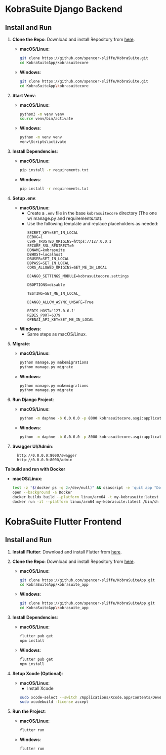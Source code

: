 # KobraSuite Django Backend

## Install and Run

1. **Clone the Repo**: Download and install Repository from [here](https://github.com/spencer-sliffe/KobraSuiteApp).
   - **macOS/Linux**: 
     ```bash
     git clone https://github.com/spencer-sliffe/KobraSuite.git
     cd KobraSuiteApp/kobrasuitecore
     ```
   - **Windows**:
     ```bash
     git clone https://github.com/spencer-sliffe/KobraSuite.git
     cd KobraSuiteApp\kobrasuitecore
     ```

2. **Start Venv**:
   - **macOS/Linux**: 
     ```bash
     python3 -m venv venv
     source venv/bin/activate
     ```
   - **Windows**:
     ```bash
     python -m venv venv
     venv\Scripts\activate
     ```

3. **Install Dependencies**:
   - **macOS/Linux**: 
     ```bash
     pip install -r requirements.txt
     ```
   - **Windows**:
     ```bash
     pip install -r requirements.txt
     ```

4. **Setup .env**:
   - **macOS/Linux**: 
     - Create a `.env` file in the base `kobrasuitecore` directory (The one w/ manage.py and requirements.txt).
     - Use the following template and replace placeholders as needed:
       ```plaintext
       SECRET_KEY=SET_IN_LOCAL
       DEBUG=1
       CSRF_TRUSTED_ORIGINS=https://127.0.0.1
       SECURE_SSL_REDIRECT=0
       DBNAME=kobrasuite
       DBHOST=localhost
       DBUSER=SET_IN_LOCAL
       DBPASS=SET_IN_LOCAL
       CORS_ALLOWED_ORIGINS=SET_ME_IN_LOCAL
    
       DJANGO_SETTINGS_MODULE=kobrasuitecore.settings
    
       DBOPTIONS=disable
       
       TESTING=SET_ME_IN_LOCAL_
    
       DJANGO_ALLOW_ASYNC_UNSAFE=True

       REDIS_HOST='127.0.0.1'
       REDIS_PORT=6379
       OPENAI_API_KEY=SET_ME_IN_LOCAL
       ```
   - **Windows**: 
     - Same steps as macOS/Linux.

5. **Migrate**:
   - **macOS/Linux**: 
     ```bash
     python manage.py makemigrations
     python manage.py migrate
     ```
   - **Windows**:
     ```bash
     python manage.py makemigrations
     python manage.py migrate
     ```

6. **Run Django Project**:
   - **macOS/Linux**: 
     ```bash
     python -m daphne -b 0.0.0.0 -p 8000 kobrasuitecore.asgi:application
     ```
   - **Windows**:
     ```bash
     python -m daphne -b 0.0.0.0 -p 8000 kobrasuitecore.asgi:application
     ```

7. **Swagger UI/Admin**:
   ```plaintext
     http://0.0.0.0:8000/swagger
     http://0.0.0.0:8000/admin
   ```



**To build and run with Docker**
   - **macOS/Linux**: 
     ```bash
	 test -z "$(docker ps -q 2>/dev/null)" && osascript -e 'quit app "Docker"'
	 open --background -a Docker
     docker buildx build --platform linux/arm64 -t my-kobrasuite:latest . --no-cache
     docker run -it --platform linux/arm64 my-kobrasuite:latest /bin/sh
     ```

      

# KobraSuite Flutter Frontend

## Install and Run

1. **Install Flutter**: Download and install Flutter from [here](https://docs.flutter.dev/release/archive).
      
2. **Clone the Repo**: Download and install Repository from [here](https://github.com/spencer-sliffe/KobraSuiteApp).
    - **macOS/Linux**:
      ```bash
      git clone https://github.com/spencer-sliffe/KobraSuiteApp.git
      cd KobraSuiteApp/kobrasuite_app
      ```
    - **Windows**:
      ```bash
      git clone https://github.com/spencer-sliffe/KobraSuiteApp.git
      cd KobraSuiteApp\kobrasuite_app
      ```

3. **Install Dependencies**:
    - **macOS/Linux**:
      ```bash
      flutter pub get
      npm install
      ```
    - **Windows**:
      ```bash
      flutter pub get
      npm install
      ```

4. **Setup Xcode (Optional)**:
    - **macOS/Linux**:
      - Install Xcode
      ```bash
      sudo xcode-select --switch /Applications/Xcode.app/Contents/Developer
      sudo xcodebuild -license accept
      ```

5. **Run the Project**:
    - **macOS/Linux**:
      ```bash
      flutter run
      ```
    - **Windows**:
      ```bash
      flutter run
      ```
